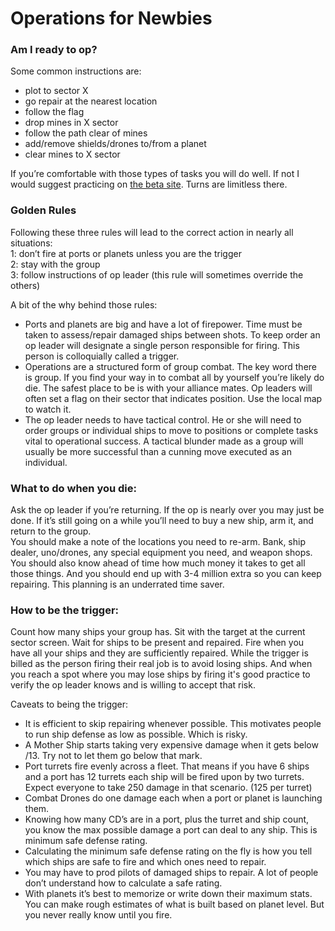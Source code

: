 # Operations for Newbies

### Am I ready to op?
Some common instructions are: 
 - plot to sector X
 - go repair at the nearest location
 - follow the flag
 - drop mines in X sector
 - follow the path clear of mines
 - add/remove shields/drones to/from a planet
 - clear mines to X sector

If you’re comfortable with those types of tasks you will do well.  If not I would suggest practicing on [the beta site](https://beta.smrealms.de).  Turns are limitless there.

### Golden Rules
Following these three rules will lead to the correct action in nearly all situations:  
1: don’t fire at ports or planets unless you are the trigger  
2: stay with the group  
3: follow instructions of op leader  (this rule will sometimes override the others)  

A bit of the why behind those rules:
 - Ports and planets are big and have a lot of firepower.  Time must be taken to assess/repair damaged ships between shots.  To keep order an op leader will designate a single person responsible for firing.  This person is colloquially called a trigger.
 - Operations are a structured form of group combat.  The key word there is group.  If you find your way in to combat all by yourself you’re likely do die.  The safest place to be is with your alliance mates.  Op leaders will often set a flag on their sector that indicates position.  Use the local map to watch it.
 - The op leader needs to have tactical control.  He or she will need to order groups or individual ships to move to positions or complete tasks vital to operational success.  A tactical blunder made as a group will usually be more successful than a cunning move executed as an individual.

### What to do when you die:
Ask the op leader if you’re returning.  If the op is nearly over you may just be done.  If it’s still going on a while you’ll need to buy a new ship, arm it, and return to the group.  
You should make a note of the locations you need to re-arm.  Bank, ship dealer, uno/drones, any special equipment you need, and weapon shops.  You should also know ahead of time how much money it takes to get all those things.  And you should end up with 3-4 million extra so you can keep repairing.  This planning is an underrated time saver.

### How to be the trigger: 
Count how many ships your group has.  Sit with the target at the current sector screen.  Wait for ships to be present and repaired.  Fire when you have all your ships and they are sufficiently repaired.
While the trigger is billed as the person firing their real job is to avoid losing ships.  And when you reach a spot where you may lose ships by firing it's good practice to verify the op leader knows and is willing to accept that risk. 

Caveats to being the trigger:
 - It is efficient to skip repairing whenever possible.  This motivates people to run ship defense as low as possible.  Which is risky.
 - A Mother Ship starts taking very expensive damage when it gets below /13.  Try not to let them go below that mark.
 - Port turrets fire evenly across a fleet.  That means if you have 6 ships and a port has 12 turrets each ship will be fired upon by two turrets.  Expect everyone to take 250 damage in that scenario.  (125 per turret)
 - Combat Drones do one damage each when a port or planet is launching them.
 - Knowing how many CD’s are in a port, plus the turret and ship count, you know the max possible damage a port can deal to any ship.  This is minimum safe defense rating.
 - Calculating the minimum safe defense rating on the fly is how you tell which ships are safe to fire and which ones need to repair.
 - You may have to prod pilots of damaged ships to repair.  A lot of people don’t understand how to calculate a safe rating. 
 - With planets it’s best to memorize or write down their maximum stats.  You can make rough estimates of what is built based on planet level.  But you never really know until you fire.
